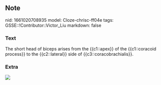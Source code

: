## Note
nid: 1661020708935
model: Cloze-chrisc-ff04e
tags: GSSE::!Contributor::Victor_Liu
markdown: false

### Text
The short head of biceps arises from the {{c1::apex}} of the {{c1::coracoid process}} to the {{c2::lateral}} side of {{c3::coracobrachialis}}.

### Extra
<img src="paste-14d46043d8db3fa62b5b92bbeaa4358ffd7bf844.jpg">
